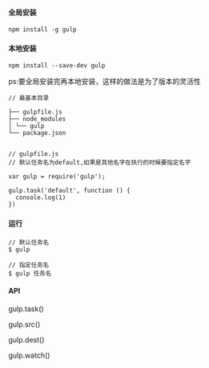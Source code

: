 #### 全局安装

```
npm install -g gulp
```

#### 本地安装
```
npm install --save-dev gulp
```

ps:要全局安装完再本地安装，这样的做法是为了版本的灵活性


```
// 最基本目录

├── gulpfile.js
├── node_modules
│ └── gulp
└── package.json


// gulpfile.js
// 默认任务名为default,如果是其他名字在执行的时候要指定名字

var gulp = require('gulp');

gulp.task('default', function () {
  console.log(1)
})
```


#### 运行

```
// 默认任务名
$ gulp

// 指定任务名
$ gulp 任务名
```

#### API

gulp.task()

gulp.src()

gulp.dest()

gulp.watch()